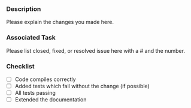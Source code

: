 ### Description
Please explain the changes you made here.
### Associated Task
Please list closed, fixed, or resolved issue here with a # and the number.
### Checklist
- [ ] Code compiles correctly
- [ ] Added tests which fail without the change (if possible)
- [ ] All tests passing
- [ ] Extended the documentation
